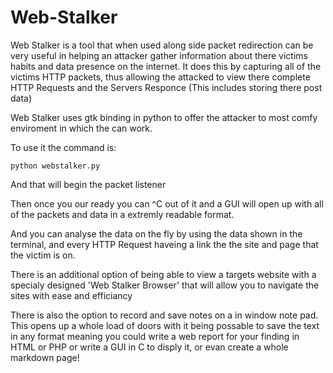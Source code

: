 # Web-Stalker
Web Stalker is a tool that when used along side packet redirection can be very useful
in helping an attacker gather information about there victims habits and data presence on the internet. 
It does this by capturing all of the victims HTTP packets, thus allowing the attacked to view there complete 
HTTP Requests and the Servers Responce (This includes storing there post data)

Web Stalker uses gtk binding in python to offer the attacker to most comfy enviroment
in which the can work.

To use it the command is:

    python webstalker.py
    
And that will begin the packet listener

Then once you our ready you can ^C out of it and a GUI will open up with all of the packets 
and data in a extremly readable format.

And you can analyse the data on the fly by using the data shown in the terminal, and every
HTTP Request haveing a link the the site and page that the victim is on.

There is an additional option of being able to view a targets website with a specialy designed 'Web Stalker Browser'
that will allow you to navigate the sites with ease and efficiancy

There is also the option to record and save notes on a in window note pad. This opens up a whole load of doors with it being
possable to save the text in any format meaning you could write a web report for your finding in 
HTML or PHP or write a GUI in C to disply it, or evan create a whole markdown page!
